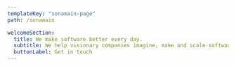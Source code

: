 ```yaml
---
templateKey: "sonamain-page"
path: /sonamain

welcomeSection:
  title: We make software better every day.
  subtitle: We help visionary companies imagine, make and scale software that treats users as humans and grows businesses faster.
  buttonLabel: Get in touch
---
```


